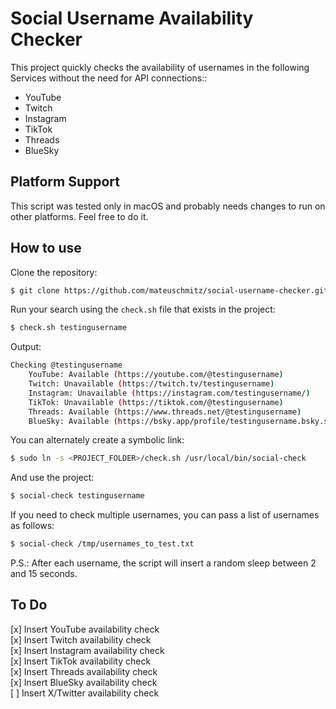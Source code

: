 # Social Username Availability Checker

This project quickly checks the availability of usernames in the following Services without the need for API connections::

- YouTube
- Twitch
- Instagram
- TikTok
- Threads
- BlueSky

## Platform Support

This script was tested only in macOS and probably needs changes to run on other platforms. Feel free to do it.

## How to use

Clone the repository:
```bash
$ git clone https://github.com/mateuschmitz/social-username-checker.git
```

Run your search using the `check.sh` file that exists in the project:
```bash
$ check.sh testingusername
```

Output:
```bash
Checking @testingusername
    YouTube: Available (https://youtube.com/@testingusername)
    Twitch: Unavailable (https://twitch.tv/testingusername)
    Instagram: Unavailable (https://instagram.com/testingusername/)
    TikTok: Unavailable (https://tiktok.com/@testingusername)
    Threads: Available (https://www.threads.net/@testingusername)
    BlueSky: Available (https://bsky.app/profile/testingusername.bsky.social)
```

You can alternately create a symbolic link:
```bash
$ sudo ln -s <PROJECT_FOLDER>/check.sh /usr/local/bin/social-check
```

And use the project:
```bash
$ social-check testingusername
```
If you need to check multiple usernames, you can pass a list of usernames as follows:
```bash
$ social-check /tmp/usernames_to_test.txt
```
P.S.: After each username, the script will insert a random sleep between 2 and 15 seconds.

## To Do

[x] Insert YouTube availability check  
[x] Insert Twitch availability check  
[x] Insert Instagram availability check  
[x] Insert TikTok availability check  
[x] Insert Threads availability check  
[x] Insert BlueSky availability check  
[ ] Insert X/Twitter availability check  
